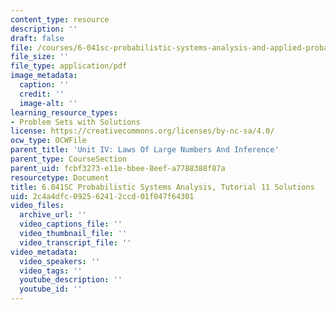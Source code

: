 ```yaml
---
content_type: resource
description: ''
draft: false
file: /courses/6-041sc-probabilistic-systems-analysis-and-applied-probability-fall-2013/2c4a4dfc092562412ccd01f047f64301_MIT6_041SCF13_tut11_sol.pdf
file_size: ''
file_type: application/pdf
image_metadata:
  caption: ''
  credit: ''
  image-alt: ''
learning_resource_types:
- Problem Sets with Solutions
license: https://creativecommons.org/licenses/by-nc-sa/4.0/
ocw_type: OCWFile
parent_title: 'Unit IV: Laws Of Large Numbers And Inference'
parent_type: CourseSection
parent_uid: fcbf3273-e11e-bbee-8eef-a7788388f87a
resourcetype: Document
title: 6.041SC Probabilistic Systems Analysis, Tutorial 11 Solutions
uid: 2c4a4dfc-0925-6241-2ccd-01f047f64301
video_files:
  archive_url: ''
  video_captions_file: ''
  video_thumbnail_file: ''
  video_transcript_file: ''
video_metadata:
  video_speakers: ''
  video_tags: ''
  youtube_description: ''
  youtube_id: ''
---
```

